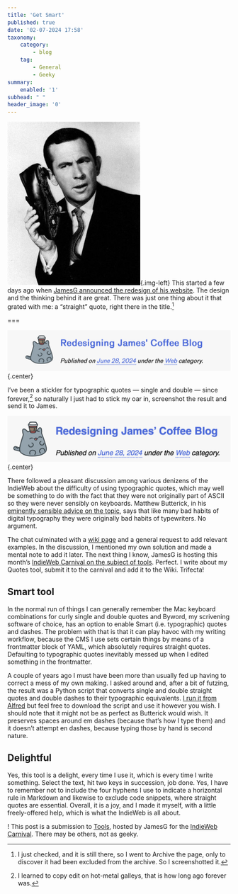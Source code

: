 ```yaml
---
title: 'Get Smart'
published: true
date: '02-07-2024 17:58'
taxonomy:
    category:
        - blog
    tag:
        - General
        - Geeky
summary:
    enabled: '1'
subhead: " "
header_image: '0'
---
```


![Agent Smart holding a shoe to his ear](get-smart.jpeg){.img-left} This started a few days ago when [JamesG announced the redesign of his website](https://jamesg.blog/2024/06/28/new-design/). The design and the thinking behind it are great. There was just one thing about it that grated with me: a “straight” quote, right there in the title.[^1]

===

![](before.png){.center}

I’ve been a stickler for typographic quotes — single and double — since forever,[^2] so naturally I just had to stick my oar in, screenshot the result and send it to James.

![](after.png){.center}

There followed a pleasant discussion among various denizens of the IndieWeb about the difficulty of using typographic quotes, which may well be something to do with the fact that they were not originally part of ASCII so they were never sensibly on keyboards. Matthew Butterick, in his [eminently sensible advice on the topic](https://practicaltypography.com/straight-and-curly-quotes.html), says that like many bad habits of digital typography they were originally bad habits of typewriters. No argument.

The chat culminated with a [wiki page](https://indieweb.org/curly_quotes) and a general request to add relevant examples. In the discussion, I mentioned my own solution and made a mental note to add it later. The next thing I know, JamesG is hosting this month’s [IndieWeb Carnival on the subject of tools](https://jamesg.blog/2024/07/01/indieweb-carnival-tools/). Perfect. I write about my Quotes tool, submit it to the carnival and add it to the Wiki. Trifecta!

## Smart tool
In the normal run of things I can generally remember the Mac keyboard combinations for curly single and double quotes and Byword, my scrivening software of choice, has an option to enable Smart (i.e. typographic) quotes and dashes. The problem with that is that it can play havoc with my writing workflow, because the CMS I use sets certain things by means of a frontmatter block of YAML, which absolutely requires straight quotes. Defaulting to typographic quotes inevitably messed up when I edited something in the frontmatter.

A couple of years ago I must have been more than usually fed up having to correct a mess of my own making. I asked around and, after a bit of futzing, the result was a Python script that converts single and double straight quotes and double dashes to their typographic equivalents. [I run it from Alfred](https://www.jeremycherfas.net/blog/converting-straight-quotes-with-alfred) but feel free to download the script and use it however you wish. I should note that it might not be as perfect as Butterick would wish. It preserves spaces around em dashes (because that’s how I type them) and it doesn’t attempt en dashes, because typing those by hand is second nature.

## Delightful
Yes, this tool is a delight, every time I use it, which is every time I write something. Select the text, hit two keys in succession, job done. Yes, I have to remember not to include the four hyphens I use to indicate a horizontal rule in Markdown and likewise to exclude code snippets, where straight quotes are essential. Overall, it is a joy, and I made it myself, with a little freely-offered help, which is what the IndieWeb is all about. 

! This post is a submission to [Tools](https://jamesg.blog/2024/07/01/indieweb-carnival-tools/), hosted by JamesG for the [IndieWeb Carnival](https://indieweb.org/indieweb-carnival). There may be others, not as geeky.

[^1]: I just checked, and it is still there, so I went to Archive the page, only to discover it had been excluded from the archive. So I screenshotted it.

[^2]: I learned to copy edit on hot-metal galleys, that is how long ago forever was.